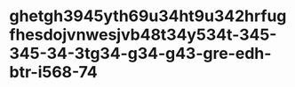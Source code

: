 # ghetgh3945yth69u34ht9u342hrfugfhesdojvnwesjvb48t34y534t-345-345-34-3tg34-g34-g43-gre-edh-btr-i568-74
